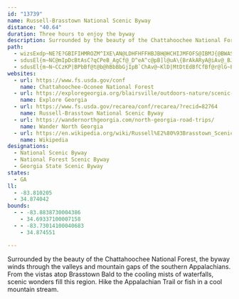 ```yaml
---
id: "13739"
name: Russell-Brasstown National Scenic Byway
distance: "40.64"
duration: Three hours to enjoy the byway
description: Surrounded by the beauty of the Chattahoochee National Forest, the byway winds through the valleys and mountain gaps of the southern Appalachians. From the vistas atop Brasstown Bald to the cooling mists of waterfalls, scenic wonders fill this region. Hike the Appalachian Trail or fish in a cool mountain stream.
path:
  - wizsExdp~NE?E?GBIFIHMROZM^IXE\AN@LDHFHFFHBJBH@HCHIJMFOFS@IBMJ{@BWASCMEKECEC
  - sdusEl{m~NC@mIpDcBtAsC?qCPeB_AgCf@_D^eA^c@pB]l@uA\{BrAkARyA@iAv@_BJS}A_@o@sCTiCDqC\yDfDqCyBUc@Fi@d@yAnBeFHs@E_@UMS@YPcE`FeBvCm@hBY~AIx@GdCMn@[TaBLoBxAmCdAc@`@u@pBY`@}Ap@{AxAsCdAgElEy@Ni@GcBW_Ag@Y_B_AqAOu@GwAXmAAMOGKBQNINIRMd@EXCZEb@Gt@CX?V@J@HVt@@L@N?LCLALiBrFQj@ELAJ?H?J@JDPJRHXFPBJFTBV@J@HETCHEJMRYd@EJCJa@CE@EBCHEJINW\i@j@KHORGHEFGLENGTG\K^GHIHMFA@yBdAu@b@u@h@q@l@_@Ze@ZIDI@IAEGAG?GFYFUv@cCHUBU@S?UAUCM]_BS{@c@mBEMEGMKICGAG?KDEBCJCJ
  - sdusEl{m~N~CCzKP|BPbBf@t@b@hBbBbGjIpB`ChAv@~KlD|MtDtEdBfCfBf@r@lG~EzHrEbA`AxAvCjBlCdKtIx@~@|AfClI|NvEpHh@xAd@zALdAZlICZXhKr@jE^~@l@~@fHvPj@bAdLfVrErGfBhBrBr@~Cf@xBdA`@XtAlCn@zAxAhCvHvIpHrHbAr@hCjAnA`ARX^xA?v@cHdVS|ACtA\fEnAhKrC~Od@dBn@xAnJ|Jx@rA~C`HhAjBzBxCtGzHlC~D~Sd^|@zB^~Bq@lMOnG@rAb@xCt@lCh@dAxAnBbDdDnKtJlA~Ap@~AXfBh@zMbBP~@`@bClB|@b@h@Df@IbGoDlAEtUdCdAXvG`D|BR~i@dClRjBzPbIhA~@|ExFbA`@x@B~NyHh@a@lAeBVw@b@_CLwKVkBx@aBnN}TdAeCrBaHXqAb@mDd@oAhBkCl@uBnB_Lx@yGB_Cs@cODmATaAl@}@pFuFxBmBxASbCHdAYl@g@h@mAJs@BwFTiBrAwB~DmD`A_B^_AnCeJzBcG~EuIxAuB^_@rCkA^Yb@q@XgAr@_HVaBv@{AxAwAnCmBzAm@f@I|EHl@Rt@l@xBlCp@b@dDi@x@Dn@\hC~BpCn@bDxAjFp@nBFzDUdB@dAPrEzAlDPt@X`DrBh@DrDQz@JvCp@|GC~Jb@dBEtNsAbA]RUV}@G_A]gA{@aBi@s@}B}AiDmCi@eASy@E{@Tq@l@YxAYlCyF~DgGxBoFlC_FV{@CuAOi@]o@eB{A}@QcC~@{@Jc@K]SYa@eAyC[qE?oATcArFcK`AuCpA}FH{@B{D]}AWg@qAkA_Am@o@EsMDaBGgAc@e@g@m@eB?mBb@_DA_AMs@UaAoAqB]y@Iu@Hq@h@cArBqCnDyILmACqA_AgFHmAX_Ah@_ArCmBd@w@ZaALm@DgINkAb@mAjLiOJyAKq@k@kBgAaBO{@Hq@z@eA`AKdADh@YnCgDlDiGbCmJ^cAfCaD~@y@xCy@Tm@x@_Gf@e@~BY^SVo@@_BUkDDsAXeAd@aA`FkAbBSt@SXc@Dg@Uy@o@eAe@a@Sq@BeDRaAzBsDxAcFtA}BfAe@dCEx@MvE_Ch@KbBVn@?~@s@JWp@aBJs@Ee@_@m@o@q@Ys@Im@Vq@f@Y`G_AxCaCRe@t@k@JgAKeAmAaAoB_A_@g@Go@@u@d@wBlBwDh@U^Nr@`@n@dA~@Zx@Er@_@lB[xF`JbAj@~@@|CeAh@Af@RV^Lx@?lDFx@NXpAfAtDpBXD\E\StAeCx@eAhG[h@Kb@g@TcADgAOg@e@q@kEqBQO]kA?y@Qg@}@WsAy@o@{@Sq@EeANgAlAyCt@qCl@cBj@WvDv@dAH`CDbD[|DmChCq@hAmAnAyC^[dA[`A?hAa@^[XcAh@sCJgBByBOgEJ_A\{@~DkGbAmBn@sBK}AaAmB_G{@mVwC}@UsAk@eA_AaKiMYm@YwAOuEBk@^kCbE}SNmAIyB[sAsAsBo@m@yBmBwD_C}A}AmBoCkBmBgEmAqDi@aB_AeJgH{@oAgAyCQqA?oCFs@[}AcAmA}EaEgEkEu@sAy@{Gg@yBsC|@mJzFi@JyDtBgExA_@AkEwBu@Ms@CoHnC}A?}EcAy@F_AhCq@hCuCpHi@~@iA|@q@^u@He@Qk@g@sAeCiCkDgCoAmDe@_AJqL`@wEe@cAJcExBe@FsGo@{AN_Bh@mBQcBe@uB_@_CGkDDsBN_Bb@sAl@k@f@wF^wBDkLScBSuJv@eDLoACqAm@k@m@y@KsCEqBSyEE}@MoGt@}COmEz@}Cs@uAK}@BmHfDqF`@}KOwFc@wF{@mF}AeN_CiAi@mBsBaKsMwFiIqIsGiAyAi@eA}@m@qAe@i@m@sBsHgAaC{AmBgCeCm@W{AmAo@Si@VEb@Jh@l@zAxAxAd@`D?hA_@z@qBx@Wr@Dv@X^x@FvC?j@VXd@Hf@Oz@g@jAE`@Lh@dBr@TZApBt@Ll@rBDx@c@xBe@p@i@`@mGp@m@E_AmDk@kAw@HYf@WzCWr@o@DoAOcAu@k@Hg@d@UzBc@Ru@McAw@wIsDs@o@?s@[WgCe@}AgAe@D_BtCq@j@qAE}AeAyBe@_B?wCu@aAJaBWwB{B_@w@a@Q}@\_De@aF{Cw@RSZgBvEcAtA_A|@i@LoAEyAk@sC{A{BsBaAa@oKcA_ABwGh@{FMqKm@iBR_DfA_AP}ALcEEqGbAkFNe@V{@zBm@h@i@Fk@[eAwBa@So@EuAl@aA?oIuCw@e@i@m@y@_Bc@Yk@DQJiAvAw@HYMmAeBiA{Fa@sAcCoCi@gBi@[sAJYIu@k@qAaB]YmC_AmCe@sCMkAa@}@iAmB{FsDaFwC{CoBkAiDyAqGeFcDyA{MsCsNaEB~@CxBo@xBu@fBi@lBuEjWAxCh@fL?`Ds@xVEzCLlAd@~B^x@rFtH^p@XfARxBS`C{AdE}@dDi@rFEhEn@zMBzCaAfIR`HXjBZ`AvCvCZdAH`BYzAu@pAc@d@iCx@iCrAs@p@iDnFmAxAiBjBaFlDkAnAi@jAOj@YbF?bB_@fCUx@c@jAcCxD_BxAmAn@}Cx@_HlCk@JyEe@aANw@t@mF`KiA`B_A~@_BjAaCdAwJ~AuAf@}@p@wBlD{@r@}AD}By@uAC}@b@wBzAw@PwBLeA`@m@hAgHhSu@rCI`B@dBPtFN|BxB|G~@`JxAjExBbCdI~G~BrCt@dBpCzKz@nBp@v@jAd@xAF~IG
websites:
  - url: https://www.fs.usda.gov/conf
    name: Chattahoochee-Oconee National Forest
  - url: https://exploregeorgia.org/blairsville/outdoors-nature/scenic-byways-trails/russell-brasstown-scenic-byway-cnf
    name: Explore Georgia
  - url: https://www.fs.usda.gov/recarea/conf/recarea/?recid=82764
    name: Russell-Brasstown National Scenic Byway
  - url: https://wandernorthgeorgia.com/north-georgia-road-trips/
    name: Wander North Georgia
  - url: https://en.wikipedia.org/wiki/Russell%E2%80%93Brasstown_Scenic_Byway
    name: Wikipedia
designations:
  - National Scenic Byway
  - National Forest Scenic Byway
  - Georgia State Scenic Byway
states:
  - GA
ll:
  - -83.810205
  - 34.874042
bounds:
  - - -83.8838730004386
    - 34.69337100007158
  - - -83.73014100040683
    - 34.874551

---
```


Surrounded by the beauty of the Chattahoochee National Forest, the byway winds through the valleys and mountain gaps of the southern Appalachians. From the vistas atop Brasstown Bald to the cooling mists of waterfalls, scenic wonders fill this region. Hike the Appalachian Trail or fish in a cool mountain stream.
